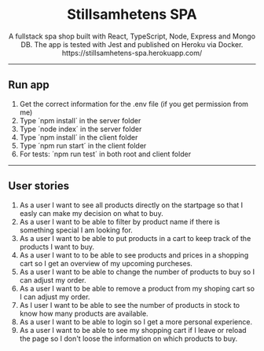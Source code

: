 <h1 align="center">Stillsamhetens SPA</h1>

<p align="center">A fullstack spa shop built with React, TypeScript, Node, Express and Mongo DB. The app is tested with Jest and published on Heroku via Docker. https://stillsamhetens-spa.herokuapp.com/</p>

<hr>

## Run app

   1. Get the correct information for the .env file (if you get permission from me)
   2. Type ´npm install´ in the server folder
   3. Type ´node index´ in the server folder
   4. Type ´npm install´ in the client folder
   5. Type ´npm run start´ in the client folder
   6. For tests: ´npm run test´ in both root and client folder


<hr>

## User stories

1. As a user I want to see all products directly on the startpage so that I easly can make my decision on what to buy.
2. As a user I want to be able to filter by product name if there is something special I am looking for.
3. As a user I want to be able to put products in a cart to keep track of the products I want to buy.
4. As a user I want to to be able to see products and prices in a shopping cart so I get an overview of my upcoming purcheses.
5. As a user I want to be able to change the number of products to buy so I can adjust my order.
6. As a user I want to be able to remove a product from my shoping cart so I can adjust my order.
7. As I user I want to be able to see the number of products in stock to know how many products are available.
8. As a user I want to be able to login so I get a more personal experience.
9. As a user I want to be able to see my shopping cart if I leave or reload the page so I don't loose the information on which products to buy.